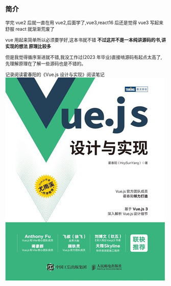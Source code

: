 ## 简介

学完 vue2 后就一直在用 vue2,后面学了,vue3,react16 后还是觉得 vue3 写起来舒服 react 就渐渐荒废了

vue 用起来简单所以必须要学好,这本书就不错 **不过这并不是一本纯讲源码的书,讲实现的想法 原理比较多**

但是我觉得循序渐进就不错,我没工作过(2023 年毕业)直接啃源码有起点太高了,先理解原理在了解一些源码也是不错的。

记录阅读霍春阳的《Vue.js 设计与实现》阅读笔记
![js设计与实现](https://raw.githubusercontent.com/Loveyless/img-clouding/main/img/vuejsbook.jpg)
